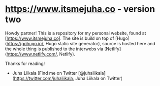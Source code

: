 # https://www.itsmejuha.co - version two

Howdy partner! This is a repository for my personal website, found at [https://www.itsmejuha.co]. The site is build on top of [Hugo](https://gohugo.io/, Hugo static site generator), source is hosted here and the whole thing is published to the interwebs via [Netlify](https://www.netlify.com/, Netlify).

Thanks for reading!

- Juha Liikala (Find me on Twitter [@juhaliikala](https://twitter.com/juhaliikala, Juha Liikala on Twitter)